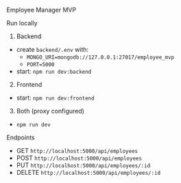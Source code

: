 Employee Manager MVP

Run locally

1) Backend
 - create `backend/.env` with:
   - `MONGO_URI=mongodb://127.0.0.1:27017/employee_mvp`
   - `PORT=5000`
 - start: `npm run dev:backend`

2) Frontend
 - start: `npm run dev:frontend`

3) Both (proxy configured)
 - `npm run dev`

Endpoints
 - GET `http://localhost:5000/api/employees`
 - POST `http://localhost:5000/api/employees`
 - PUT `http://localhost:5000/api/employees/:id`
 - DELETE `http://localhost:5000/api/employees/:id`


